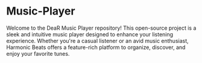 # Music-Player
Welcome to the DeaR Music Player repository! This open-source project is a sleek and intuitive music player designed to enhance your listening experience. Whether you're a casual listener or an avid music enthusiast, Harmonic Beats offers a feature-rich platform to organize, discover, and enjoy your favorite tunes.  

